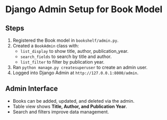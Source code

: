# Django Admin Setup for Book Model

## Steps
1. Registered the Book model in `bookshelf/admin.py`.
2. Created a `BookAdmin` class with:
   - `list_display` to show title, author, publication_year.
   - `search_fields` to search by title and author.
   - `list_filter` to filter by publication year.
3. Ran `python manage.py createsuperuser` to create an admin user.
4. Logged into Django Admin at `http://127.0.0.1:8000/admin`.

## Admin Interface
- Books can be added, updated, and deleted via the admin.
- Table view shows **Title, Author, and Publication Year**.
- Search and filters improve data management.
